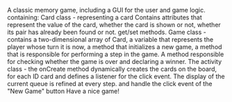 A classic memory game, including a GUI for the user and game logic.
containing:
Card class - representing a card
Contains attributes that represent the value of the card, whether the card is shown or not, whether its pair has already been found or not.
get/set methods.
Game class -  contains a two-dimensional array of Card, a variable that represents the player whose turn it is now, a method that initializes a new game, a method that is responsible for performing a step in the game. A method responsible for checking whether the game is over and declaring a winner.
The activity class - the onCreate method dynamically creates the cards on the board, for each ID card and defines a listener for the click event. The display of the current queue is refined at every step. and handle the click event of the "New Game" button
Have a nice game!
